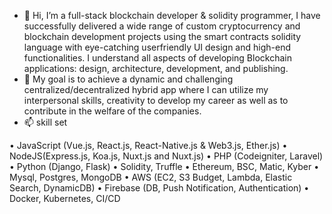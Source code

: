 - 👋 Hi, I’m a full-stack blockchain developer & solidity programmer, I have successfully delivered a wide range of custom cryptocurrency and blockchain development projects using the smart contracts solidity language with eye-catching userfriendly UI design and high-end functionalities. I understand all aspects of developing Blockchain applications: design, architecture, development, and publishing.
- 👀 My goal is to achieve a dynamic and challenging centralized/decentralized hybrid app where I can utilize my interpersonal skills, creativity to develop my career as well as to contribute in the welfare of the companies.
- 📫 skill set

•	JavaScript  (Vue.js, React.js, React-Native.js & Web3.js, Ether.js)
•	NodeJS(Express.js, Koa.js, Nuxt.js and Nuxt.js)
•	PHP  (Codeigniter, Laravel)
•	Python  (Django, Flask)
•	Solidity, Truffle
•	Ethereum, BSC, Matic, Kyber
•	Mysql, Postgres, MongoDB
•	AWS (EC2, S3 Budget, Lambda, Elastic Search, DynamicDB)
•	Firebase (DB, Push Notification, Authentication)
•	Docker, Kubernetes, CI/CD



<!---
kabuto-yakushi/kabuto-yakushi is a ✨ special ✨ repository because its `README.md` (this file) appears on your GitHub profile.
You can click the Preview link to take a look at your changes.
--->
